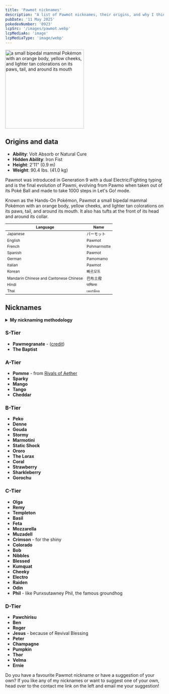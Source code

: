 ```yaml
---
title: 'Pawmot nicknames'
description: "A list of Pawmot nicknames, their origins, and why I think they're cool."
pubDate: '11 May 2025'
pokedexNumber: '0923'
lcpSrc: '/images/pawmot.webp'
lcpMediaAs: 'image'
lcpMediaType: 'image/webp'
---
```


<div class="img-center">
	<picture>
		<source srcset="/images/pawmot.webp" type="image/webp">
		<img src="/images/pawmot.jpg" width="250px" height="250px" alt="a small bipedal mammal Pokémon with an orange body, yellow cheeks, and lighter tan colorations on its paws, tail, and around its mouth">
	</picture>
</div>

## Origins and data

<div class="room-box">
	<div class="room-box-left">
		<ul>
			<li><strong>Ability</strong>: Volt Absorb or Natural Cure</li>
			<li><strong>Hidden Ability</strong>: Iron Fist</li>
			<li><strong>Height</strong>: 2'11" (0.9 m)</li>
			<li><strong>Weight</strong>: 90.4 lbs. (41.0 kg)</li>
		</ul>
		<p>Pawmot was introduced in Generation 9 with a dual Electric/Fighting typing and is the final evolution of Pawmi, evolving from Pawmo when taken out of its Poké Ball and made to take 1000 steps in Let's Go! mode.</p>
		<p>Known as the Hands-On Pokémon, Pawmot a small bipedal mammal Pokémon with an orange body, yellow cheeks, and lighter tan colorations on its paws, tail, and around its mouth. It also has tufts at the front of its head and around its collar.</p>
	</div>
	<div class="room-box-right">
		<table class="room-table" style="font-size:12px">
			<thead>
				<tr>
					<th>Language</th>
					<th>Name</th>
				</tr>
			</thead>
			<tbody>
				<tr>
					<td>Japanese</td>
					<td><span lang="ja">パーモット</span></td>
				</tr>
				<tr>
					<td>English</td>
					<td>Pawmot</td>
				</tr>
				<tr>
					<td>French</td>
					<td><span lang="fr">Pohmarmotte</span></td>
				</tr>
				<tr>
					<td>Spanish</td>
					<td>Pawmot</td>
				</tr>
				<tr>
					<td>German</td>
					<td><span lang="de">Pamomamo</span></td>
				</tr>
				<tr>
					<td>Italian</td>
					<td>Pawmot</td>
				</tr>
				<tr>
					<td>Korean</td>
					<td><span lang="ko">빠르모트</span></td>
				</tr>
				<tr>
					<td>Mandarin Chinese and Cantonese Chinese</td>
					<td><span lang="zh">巴布土撥</span></td>
				</tr>
				<tr>
					<td>Hindi</td>
					<td><span lang="hi">पाम्फ़िया</span></td>
				</tr>
				<tr>
					<td>Thai</td>
					<td><span lang="th">เพอร์ม็อต</span></td>
				</tr>
			</tbody>
		</table>
	</div>
</div>

## Nicknames

<section class="deets">
	<details>
	<summary><strong>My nicknaming methodology</strong></summary>
	<ul>
		<li>I rank nicknames by lettered tiers: S, A, B, C, and D. S is the best and D is the worst.</li>
	</ul>
	</details>
</section>

### S-Tier


* **Pawmegranate** - ([credit](https://www.reddit.com/r/ShinyPokemon/comments/1e6d06j/comment/ldsjerd/))
* **The Baptist**

### A-Tier

* **Pomme** - from [Rivals of Aether](/nicknames/themes/rivals-of-aether/)
* **Sparky**
* **Mango**
* **Tango**
* **Cheddar**

### B-Tier

* **Peko**
* **Denne**
* **Gouda**
* **Stormy**
* **Marmotini**
* **Static Shock**
* **Ororo**
* **The Lorax**
* **Coral**
* **Strawberry**
* **Sharkleberry**
* **Gorochu**

### C-Tier

* **Olga**
* **Remy**
* **Templeton**
* **Basil**
* **Feta**
* **Mozzarella**
* **Muzadell**
* **Crimson** - for the shiny
* **Colorado**
* **Bob**
* **Nibbles**
* **Blessed**
* **Kumquat**
* **Cheeky**
* **Electro**
* **Raiden**
* **Odin**
* **Phil** - like Punxsutawney Phil, the famous groundhog

### D-Tier

* **Pawchirisu**
* **Ben**
* **Roger**
* **Jesus** - because of Revival Blessing
* **Peter**
* **Champagne**
* **Pumpkin**
* **Thor**
* **Velma**
* **Ernie**

Do you have a favourite Pawmot nickname or have a suggestion of your own? If you like any of my nicknames or want to suggest one of your own, head over to the contact me link on the left and email me your suggestion!